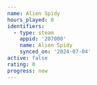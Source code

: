 ```yaml
---
name: Alien Spidy
hours_played: 0
identifiers:
  - type: steam
    appid: '207000'
    name: Alien Spidy
    synced_on: '2024-07-04'
active: false
rating: 0
progress: new
---
```


